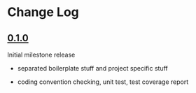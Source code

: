 Change Log
==========

[0.1.0]()
---------

Initial milestone release

- separated boilerplate stuff and project specific stuff

- coding convention checking, unit test, test coverage report


[0.1.0]: https://issues.teracy.org/secure/ReleaseNote.jspa?projectId=10407&version=10007
